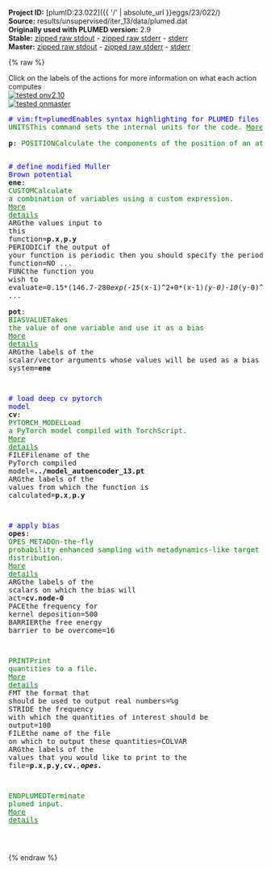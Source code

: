 **Project ID:** [plumID:23.022]({{ '/' | absolute_url }}eggs/23/022/)  
**Source:** results/unsupervised/iter_13/data/plumed.dat  
**Originally used with PLUMED version:** 2.9  
**Stable:** [zipped raw stdout](plumed.dat.plumed.stdout.txt.zip) - [zipped raw stderr](plumed.dat.plumed.stderr.txt.zip) - [stderr](plumed.dat.plumed.stderr)  
**Master:** [zipped raw stdout](plumed.dat.plumed_master.stdout.txt.zip) - [zipped raw stderr](plumed.dat.plumed_master.stderr.txt.zip) - [stderr](plumed.dat.plumed_master.stderr)  

{% raw %}
<div class="plumedpreheader">
<div class="headerInfo" id="value_details_data/results/unsupervised/iter_13/data/plumed.dat"> Click on the labels of the actions for more information on what each action computes </div>
<div class="containerBadge">
<div class="headerBadge"><a href="plumed.dat.plumed.stderr"><img src="https://img.shields.io/badge/v2.10-passing-green.svg" alt="tested onv2.10" /></a></div>
<div class="headerBadge"><a href="plumed.dat.plumed_master.stderr"><img src="https://img.shields.io/badge/master-passing-green.svg" alt="tested onmaster" /></a></div>
</div>
</div>
<pre class="plumedlisting">
<span class="plumedtooltip" style="color:blue"># vim:ft=plumed<span class="right">Enables syntax highlighting for PLUMED files in vim. See <a href="https://www.plumed.org/doc-master/user-doc/html/vim">here for more details. </a><i></i></span></span>
<span class="plumedtooltip" style="color:green">UNITS<span class="right">This command sets the internal units for the code. <a href="https://www.plumed.org/doc-master/user-doc/html/UNITS" style="color:green">More details</a><i></i></span></span> <span class="plumedtooltip">NATURAL<span class="right"> use natural units<i></i></span></span>
<br/><span style="display:none;" id="data/results/unsupervised/iter_13/data/plumed.dat">The UNITS action with label <b></b> calculates something</span><b name="data/results/unsupervised/iter_13/data/plumed.datp" onclick='showPath("data/results/unsupervised/iter_13/data/plumed.dat","data/results/unsupervised/iter_13/data/plumed.datp","data/results/unsupervised/iter_13/data/plumed.datp","brown")'>p</b>: <span class="plumedtooltip" style="color:green">POSITION<span class="right">Calculate the components of the position of an atom or atoms. <a href="https://www.plumed.org/doc-master/user-doc/html/POSITION" style="color:green">More details</a><i></i></span></span> <span class="plumedtooltip">ATOM<span class="right">the atom number<i></i></span></span>=1

<span style="color:blue" class="comment"># define modified Muller Brown potential</span>
<span style="display:none;" id="data/results/unsupervised/iter_13/data/plumed.datp">The POSITION action with label <b>p</b> calculates the following quantities:<table  align="center" frame="void" width="95%" cellpadding="5%"><tr><td width="5%"><b> Quantity </b>  </td><td><b> Description </b> </td></tr><tr><td width="5%">p.x</td><td>the x-component of the atom position</td></tr><tr><td width="5%">p.y</td><td>the y-component of the atom position</td></tr><tr><td width="5%">p.z</td><td>the z-component of the atom position</td></tr></table></span><b name="data/results/unsupervised/iter_13/data/plumed.datene" onclick='showPath("data/results/unsupervised/iter_13/data/plumed.dat","data/results/unsupervised/iter_13/data/plumed.datene","data/results/unsupervised/iter_13/data/plumed.datene","brown")'>ene</b>: <span class="plumedtooltip" style="color:green">CUSTOM<span class="right">Calculate a combination of variables using a custom expression. <a href="https://www.plumed.org/doc-master/user-doc/html/CUSTOM" style="color:green">More details</a><i></i></span></span> <span class="plumedtooltip">ARG<span class="right">the values input to this function<i></i></span></span>=<b name="data/results/unsupervised/iter_13/data/plumed.datp">p.x</b>,<b name="data/results/unsupervised/iter_13/data/plumed.datp">p.y</b> <span class="plumedtooltip">PERIODIC<span class="right">if the output of your function is periodic then you should specify the periodicity of the function<i></i></span></span>=NO ...
<span class="plumedtooltip">FUNC<span class="right">the function you wish to evaluate<i></i></span></span>=0.15*(146.7-280*exp(-15*(x-1)^2+0*(x-1)*(y-0)-10*(y-0)^2)-170*exp(-1*(x-0.2)^2+0*(x-0)*(y-0.5)-10*(y-0.5)^2)-170*exp(-6.5*(x+0.5)^2+11*(x+0.5)*(y-1.5)-6.5*(y-1.5)^2)+15*exp(0.7*(x+1)^2+0.6*(x+1)*(y-1)+0.7*(y-1)^2))
...
<br/><span style="display:none;" id="data/results/unsupervised/iter_13/data/plumed.datene">The CUSTOM action with label <b>ene</b> calculates the following quantities:<table  align="center" frame="void" width="95%" cellpadding="5%"><tr><td width="5%"><b> Quantity </b>  </td><td><b> Description </b> </td></tr><tr><td width="5%">ene.value</td><td>an arbitrary function</td></tr></table></span><b name="data/results/unsupervised/iter_13/data/plumed.datpot" onclick='showPath("data/results/unsupervised/iter_13/data/plumed.dat","data/results/unsupervised/iter_13/data/plumed.datpot","data/results/unsupervised/iter_13/data/plumed.datpot","brown")'>pot</b>: <span class="plumedtooltip" style="color:green">BIASVALUE<span class="right">Takes the value of one variable and use it as a bias <a href="https://www.plumed.org/doc-master/user-doc/html/BIASVALUE" style="color:green">More details</a><i></i></span></span> <span class="plumedtooltip">ARG<span class="right">the labels of the scalar/vector arguments whose values will be used as a bias on the system<i></i></span></span>=<b name="data/results/unsupervised/iter_13/data/plumed.datene">ene</b>

<span style="color:blue" class="comment"># load deep cv pytorch model</span>
<span style="display:none;" id="data/results/unsupervised/iter_13/data/plumed.datpot">The BIASVALUE action with label <b>pot</b> calculates the following quantities:<table  align="center" frame="void" width="95%" cellpadding="5%"><tr><td width="5%"><b> Quantity </b>  </td><td><b> Description </b> </td></tr><tr><td width="5%">pot.bias</td><td>the instantaneous value of the bias potential</td></tr><tr><td width="5%">pot._bias</td><td>one or multiple instances of this quantity can be referenced elsewhere in the input file</td></tr></table></span><b name="data/results/unsupervised/iter_13/data/plumed.datcv" onclick='showPath("data/results/unsupervised/iter_13/data/plumed.dat","data/results/unsupervised/iter_13/data/plumed.datcv","data/results/unsupervised/iter_13/data/plumed.datcv","brown")'>cv</b>: <span class="plumedtooltip" style="color:green">PYTORCH_MODEL<span class="right">Load a PyTorch model compiled with TorchScript. <a href="https://www.plumed.org/doc-master/user-doc/html/PYTORCH_MODEL" style="color:green">More details</a><i></i></span></span> <span class="plumedtooltip">FILE<span class="right">Filename of the PyTorch compiled model<i></i></span></span>=<b name="data/results/unsupervised/iter_13/data/plumed.dat">../model_autoencoder_13.pt</b> <span class="plumedtooltip">ARG<span class="right">the labels of the values from which the function is calculated<i></i></span></span>=<b name="data/results/unsupervised/iter_13/data/plumed.datp">p.x</b>,<b name="data/results/unsupervised/iter_13/data/plumed.datp">p.y</b> 

<span style="color:blue" class="comment"># apply bias</span>
<span style="display:none;" id="data/results/unsupervised/iter_13/data/plumed.datcv">The PYTORCH_MODEL action with label <b>cv</b> calculates the following quantities:<table  align="center" frame="void" width="95%" cellpadding="5%"><tr><td width="5%"><b> Quantity </b>  </td><td><b> Description </b> </td></tr><tr><td width="5%">cv.node</td><td>Model outputs</td></tr></table></span><b name="data/results/unsupervised/iter_13/data/plumed.datopes" onclick='showPath("data/results/unsupervised/iter_13/data/plumed.dat","data/results/unsupervised/iter_13/data/plumed.datopes","data/results/unsupervised/iter_13/data/plumed.datopes","brown")'>opes</b>: <span class="plumedtooltip" style="color:green">OPES_METAD<span class="right">On-the-fly probability enhanced sampling with metadynamics-like target distribution. <a href="https://www.plumed.org/doc-master/user-doc/html/OPES_METAD" style="color:green">More details</a><i></i></span></span> <span class="plumedtooltip">ARG<span class="right">the labels of the scalars on which the bias will act<i></i></span></span>=<b name="data/results/unsupervised/iter_13/data/plumed.datcv">cv.node-0</b> <span class="plumedtooltip">PACE<span class="right">the frequency for kernel deposition<i></i></span></span>=500 <span class="plumedtooltip">BARRIER<span class="right">the free energy barrier to be overcome<i></i></span></span>=16

<span style="display:none;" id="data/results/unsupervised/iter_13/data/plumed.datopes">The OPES_METAD action with label <b>opes</b> calculates the following quantities:<table  align="center" frame="void" width="95%" cellpadding="5%"><tr><td width="5%"><b> Quantity </b>  </td><td><b> Description </b> </td></tr><tr><td width="5%">opes.bias</td><td>the instantaneous value of the bias potential</td></tr><tr><td width="5%">opes.rct</td><td>estimate of c(t)</td></tr><tr><td width="5%">opes.zed</td><td>estimate of Z_n</td></tr><tr><td width="5%">opes.neff</td><td>effective sample size</td></tr><tr><td width="5%">opes.nker</td><td>total number of compressed kernels used to represent the bias</td></tr></table></span><span class="plumedtooltip" style="color:green">PRINT<span class="right">Print quantities to a file. <a href="https://www.plumed.org/doc-master/user-doc/html/PRINT" style="color:green">More details</a><i></i></span></span> <span class="plumedtooltip">FMT<span class="right"> the format that should be used to output real numbers<i></i></span></span>=%g <span class="plumedtooltip">STRIDE<span class="right"> the frequency with which the quantities of interest should be output<i></i></span></span>=100 <span class="plumedtooltip">FILE<span class="right">the name of the file on which to output these quantities<i></i></span></span>=COLVAR <span class="plumedtooltip">ARG<span class="right">the labels of the values that you would like to print to the file<i></i></span></span>=<b name="data/results/unsupervised/iter_13/data/plumed.datp">p.x</b>,<b name="data/results/unsupervised/iter_13/data/plumed.datp">p.y</b>,<b name="data/results/unsupervised/iter_13/data/plumed.datcv">cv.*</b>,<b name="data/results/unsupervised/iter_13/data/plumed.datopes">opes.*</b>

<span class="plumedtooltip" style="color:green">ENDPLUMED<span class="right">Terminate plumed input. <a href="https://www.plumed.org/doc-master/user-doc/html/ENDPLUMED" style="color:green">More details</a><i></i></span></span><span style="color:blue" class="comment">

    
</span></pre>
{% endraw %}
